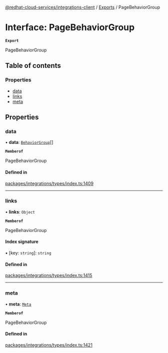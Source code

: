 [@redhat-cloud-services/integrations-client](../README.md) / [Exports](../modules.md) / PageBehaviorGroup

# Interface: PageBehaviorGroup

**`Export`**

PageBehaviorGroup

## Table of contents

### Properties

- [data](PageBehaviorGroup.md#data)
- [links](PageBehaviorGroup.md#links)
- [meta](PageBehaviorGroup.md#meta)

## Properties

### data

• **data**: [`BehaviorGroup`](BehaviorGroup.md)[]

**`Memberof`**

PageBehaviorGroup

#### Defined in

[packages/integrations/types/index.ts:1409](https://github.com/RedHatInsights/javascript-clients/blob/main/packages/integrations/types/index.ts#L1409)

___

### links

• **links**: `Object`

**`Memberof`**

PageBehaviorGroup

#### Index signature

▪ [key: `string`]: `string`

#### Defined in

[packages/integrations/types/index.ts:1415](https://github.com/RedHatInsights/javascript-clients/blob/main/packages/integrations/types/index.ts#L1415)

___

### meta

• **meta**: [`Meta`](Meta.md)

**`Memberof`**

PageBehaviorGroup

#### Defined in

[packages/integrations/types/index.ts:1421](https://github.com/RedHatInsights/javascript-clients/blob/main/packages/integrations/types/index.ts#L1421)
